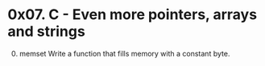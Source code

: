 # 0x07. C - Even more pointers, arrays and strings

0. memset
Write a function that fills memory with a constant byte.
